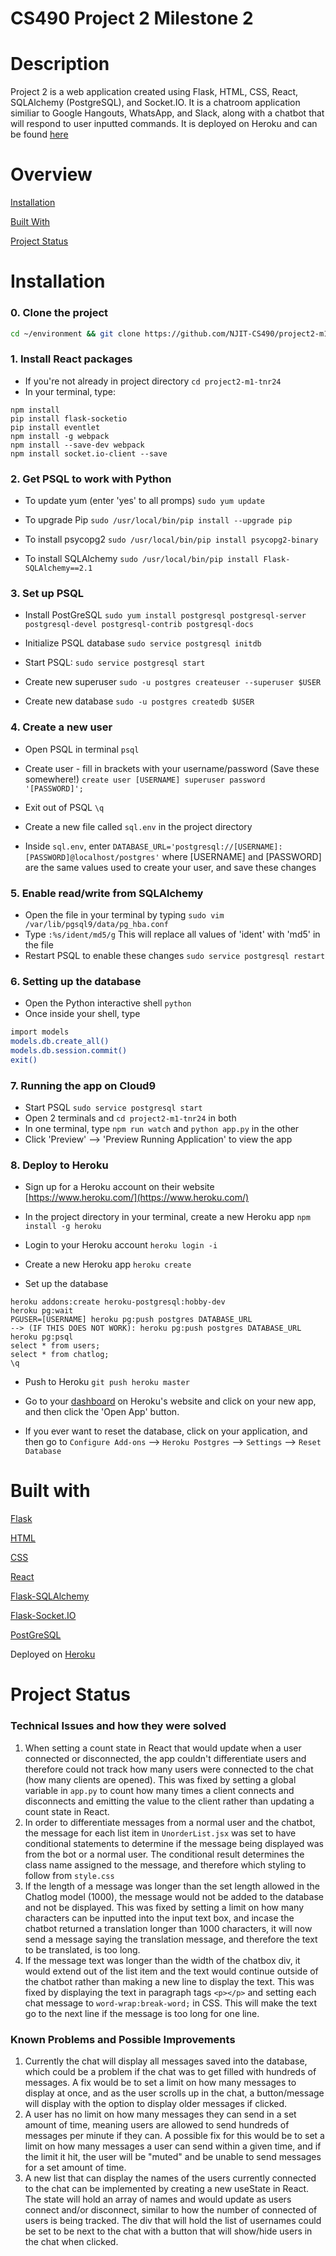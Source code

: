 # CS490 Project 2 Milestone 2

# Description
Project 2 is a web application created using Flask, HTML, CSS, React, SQLAlchemy (PostgreSQL), and Socket.IO. It is a chatroom application similiar to Google Hangouts, WhatsApp, and Slack, along with a chatbot that will respond to user inputted commands. It is deployed on Heroku and can be found [here](https://project2-m1-tnr24.herokuapp.com/)

# Overview
[Installation](#installation)

[Built With](#built-with)

[Project Status](#project-status)

# Installation

### 0. Clone the project
```bash
cd ~/environment && git clone https://github.com/NJIT-CS490/project2-m1-tnr24 && cd project2-m1-tnr24
```
### 1. Install React packages
- If you're not already in project directory `cd project2-m1-tnr24`
- In your terminal, type:
```
npm install
pip install flask-socketio
pip install eventlet
npm install -g webpack
npm install --save-dev webpack
npm install socket.io-client --save
```

### 2. Get PSQL to work with Python
- To update yum (enter 'yes' to all promps) `sudo yum update`

- To upgrade Pip `sudo /usr/local/bin/pip install --upgrade pip`

- To install psycopg2 `sudo /usr/local/bin/pip install psycopg2-binary`

- To install SQLAlchemy `sudo /usr/local/bin/pip install Flask-SQLAlchemy==2.1`


### 3. Set up PSQL
- Install PostGreSQL `sudo yum install postgresql postgresql-server postgresql-devel postgresql-contrib postgresql-docs`

- Initialize PSQL database `sudo service postgresql initdb`

- Start PSQL: `sudo service postgresql start`

- Create new superuser `sudo -u postgres createuser --superuser $USER`

- Create new database `sudo -u postgres createdb $USER`

### 4. Create a new user
- Open PSQL in terminal `psql`

- Create user - fill in brackets with your username/password (Save these somewhere!) `create user [USERNAME] superuser password '[PASSWORD]';`

- Exit out of PSQL `\q`
- Create a new file called `sql.env` in the project directory
- Inside `sql.env`, enter `DATABASE_URL='postgresql://[USERNAME]:[PASSWORD]@localhost/postgres'` where [USERNAME] and [PASSWORD] are the same values used to create your user, and save these changes

### 5. Enable read/write from SQLAlchemy
- Open the file in your terminal by typing `sudo vim /var/lib/pgsql9/data/pg_hba.conf`
- Type `:%s/ident/md5/g` This will replace all values of 'ident' with 'md5' in the file
- Restart PSQL to enable these changes `sudo service postgresql restart`

### 6. Setting up the database
- Open the Python interactive shell `python`
- Once inside your shell, type 
```bash
import models
models.db.create_all()
models.db.session.commit()
exit()
```

### 7. Running the app on Cloud9
- Start PSQL `sudo service postgresql start`
- Open 2 terminals and `cd project2-m1-tnr24` in both
- In one terminal, type `npm run watch` and `python app.py` in the other
- Click 'Preview' --> 'Preview Running Application' to view the app

### 8. Deploy to Heroku
- Sign up for a Heroku account on their website [https://www.heroku.com/](https://www.heroku.com/)

- In the project directory in your terminal, create a new Heroku app `npm install -g heroku`
- Login to your Heroku account `heroku login -i`
- Create a new Heroku app `heroku create`
- Set up the database
```
heroku addons:create heroku-postgresql:hobby-dev
heroku pg:wait
PGUSER=[USERNAME] heroku pg:push postgres DATABASE_URL
--> (IF THIS DOES NOT WORK): heroku pg:push postgres DATABASE_URL
heroku pg:psql
select * from users;
select * from chatlog;
\q
```
- Push to Heroku `git push heroku master`

- Go to your [dashboard](https://dashboard.heroku.com/apps) on Heroku's website and click on your new app, and then click the 'Open App' button.

- If you ever want to reset the database, click on your application, and then go to `Configure Add-ons` --> `Heroku Postgres` --> `Settings` --> `Reset Database`
# Built with
[Flask](https://palletsprojects.com/p/flask/)

[HTML](https://www.w3schools.com/html/)

[CSS](https://www.w3schools.com/css/)

[React](https://reactjs.org/docs/getting-started.html)

[Flask-SQLAlchemy](https://flask-sqlalchemy.palletsprojects.com/en/2.x/)

[Flask-Socket.IO](https://flask-socketio.readthedocs.io/en/latest/)

[PostGreSQL](https://www.postgresql.org/)


Deployed on [Heroku](https://www.heroku.com/)

# Project Status
### Technical Issues and how they were solved
1. When setting a count state in React that would update when a user connected or disconnected, the app couldn't differentiate users and therefore could not track how many users were connected to the chat (how many clients are opened). This was fixed by setting a global variable in `app.py` to count how many times a client connects and disconnects and emitting the value to the client rather than updating a count state in React. 
2. In order to differentiate messages from a normal user and the chatbot, the message for each list item in `UnorderList.jsx` was set to have conditional statements to determine if the message being displayed was from the bot or a normal user. The conditional result determines the class name assigned to the message, and therefore which styling to follow from `style.css`
3. If the length of a message was longer than the set length allowed in the Chatlog model (1000), the message would not be added to the database and not be displayed. This was fixed by setting a limit on how many characters can be inputted into the input text box, and incase the chatbot returned a translation longer than 1000 characters, it will now send a message saying the translation message, and therefore the text to be translated, is too long. 
4. If the message text was longer than the width of the chatbox div, it would extend out of the list item and the text would continue outside of the chatbot rather than making a new line to display the text. This was fixed by displaying the text in paragraph tags `<p></p>` and setting each chat message to `word-wrap:break-word;` in CSS. This will make the text go to the next line if the message is too long for one line.


### Known Problems and Possible Improvements
1. Currently the chat will display all messages saved into the database, which could be a problem if the chat was to get filled with hundreds of messages. A fix would be to set a limit on how many messages to display at once, and as the user scrolls up in the chat, a button/message will display with the option to display older messages if clicked. 
2. A user has no limit on how many messages they can send in a set amount of time, meaning users are allowed to send hundreds of messages per minute if they can. A possible fix for this would be to set a limit on how many messages a user can send within a given time, and if the limit it hit, the user will be "muted" and be unable to send messages for a set amount of time. 
3. A new list that can display the names of the users currently connected to the chat can be implemented by creating a new useState in React. The state will hold an array of names and would update as users connect and/or disconnect, similar to how the number of connected of users is being tracked. The div that will hold the list 
 of usernames could be set to be next to the chat with a button that will show/hide users in the chat when clicked. 
